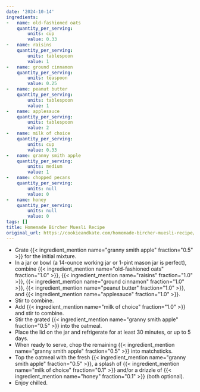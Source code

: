 ```yaml
---
date: '2024-10-14'
ingredients:
-   name: old-fashioned oats
    quantity_per_serving:
        units: cup
        value: 0.33
-   name: raisins
    quantity_per_serving:
        units: tablespoon
        value: 1
-   name: ground cinnamon
    quantity_per_serving:
        units: teaspoon
        value: 0.25
-   name: peanut butter
    quantity_per_serving:
        units: tablespoon
        value: 1
-   name: applesauce
    quantity_per_serving:
        units: tablespoon
        value: 2
-   name: milk of choice
    quantity_per_serving:
        units: cup
        value: 0.33
-   name: granny smith apple
    quantity_per_serving:
        units: medium
        value: 1
-   name: chopped pecans
    quantity_per_serving:
        units: null
        value: 0
-   name: honey
    quantity_per_serving:
        units: null
        value: 0
tags: []
title: Homemade Bircher Muesli Recipe
original_url: https://cookieandkate.com/homemade-bircher-muesli-recipe/
---
```

- Grate {{< ingredient_mention name="granny smith apple" fraction="0.5" >}} for the initial mixture.
- In a jar or bowl (a 14-ounce working jar or 1-pint mason jar is perfect), combine {{< ingredient_mention name="old-fashioned oats" fraction="1.0" >}}, {{< ingredient_mention name="raisins" fraction="1.0" >}}, {{< ingredient_mention name="ground cinnamon" fraction="1.0" >}}, {{< ingredient_mention name="peanut butter" fraction="1.0" >}}, and {{< ingredient_mention name="applesauce" fraction="1.0" >}}.
- Stir to combine.
- Add {{< ingredient_mention name="milk of choice" fraction="1.0" >}} and stir to combine.
- Stir the grated {{< ingredient_mention name="granny smith apple" fraction="0.5" >}} into the oatmeal.
- Place the lid on the jar and refrigerate for at least 30 minutes, or up to 5 days.
- When ready to serve, chop the remaining {{< ingredient_mention name="granny smith apple" fraction="0.5" >}} into matchsticks.
- Top the oatmeal with the fresh {{< ingredient_mention name="granny smith apple" fraction="0.5" >}}, a splash of {{< ingredient_mention name="milk of choice" fraction="0.1" >}} and/or a drizzle of {{< ingredient_mention name="honey" fraction="0.1" >}} (both optional).
- Enjoy chilled.